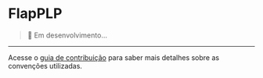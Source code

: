 # FlapPLP

> 🚧 Em desenvolvimento...

---

Acesse o [guia de contribuição](./CONTRIBUTING.md) para saber mais detalhes
sobre as convenções utilizadas.

